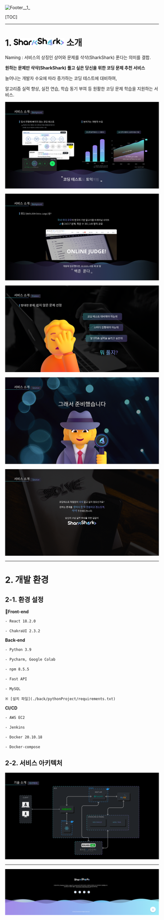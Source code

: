 ![Footer__1_](./images/README/Footer__1_.png)
  
[TOC]





------------------------------------------

# 1. ![logo_dark](./images/README/logo_dark.png) 소개

  
  
  Naming : 서비스의 상징인 상어와 문제를 샥샥(SharkShark) 푼다는 의미를 결합.
  
  **원하는 문제만 샥샥(SharkShark) 풀고 싶은 당신을 위한 코딩 문제 추천 서비스**
  
  늘어나는 개발자 수요에 따라 증가하는 코딩 테스트에 대비하여, 
  
  알고리즘 실력 향상, 실전 연습, 학습 동기 부여 등 원활한 코딩 문제 학습을 지원하는 서비스.
  
![PT_3](./images/README/PT_3.png)
  
![PT_4](./images/README/PT_4.png)
  
![PT_5](./images/README/PT_5.png)
  
![PT_6](./images/README/PT_6.png)
  
![PT_7](./images/README/PT_7.png)

------------------------------------------------------
  
# 2. 개발 환경
  
## 2-1. 환경 설정
    
  **🐥Front-end**
    
    - React 18.2.0

    - ChakraUI 2.3.2

  **Back-end**
    
    - Python 3.9
      
    - Pycharm, Google Colab

    - npm 8.5.5

    - Fast API

    - MySQL

    ※ [설치 파일](./back/pythonProject/requirements.txt)
    
  **CI/CD**  
    
    - AWS EC2
      
    - Jenkins
      
    - Docker 20.10.18
      
    - Docker-compose
      
  
## 2-2. 서비스 아키텍처
  
![PT_35](./images/README/PT_35.png)
  
------------------------------------------------------
  
![Footer](./images/README/Footer.png)
